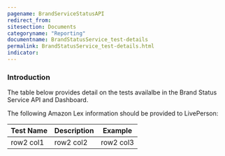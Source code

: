 ```yaml
---
pagename: BrandServiceStatusAPI
redirect_from:
sitesection: Documents
categoryname: "Reporting"
documentname: BrandStatusService_test-details
permalink: BrandStatusService_test-details.html
indicator:
---
```


### Introduction

The table below provides detail on the tests availalbe in the Brand Status Service API and Dashboard. 

The following Amazon Lex information should be provided to LivePerson:

<table>
  <thead>
    <tr>
    <th>Test Name</th>
    <th>Description</th>
    <th>Example</th>
    </tr>
  </thead>
  <tbody>
  <tr>
    <td>row2 col1</td>
    <td>row2 col2</td>
    <td>row2 col3</td>
  </tr>
 </tbody>
</table>

